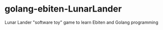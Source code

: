# golang-ebiten-LunarLander
Lunar Lander "software toy" game to learn Ebiten and Golang programming
